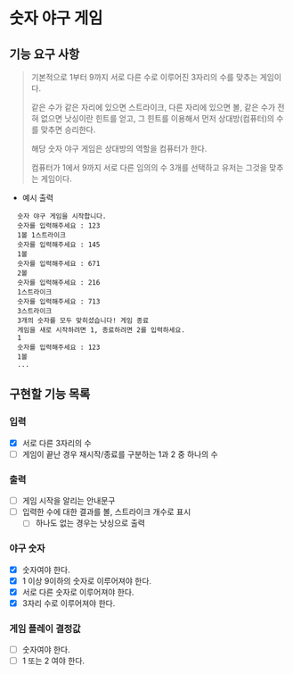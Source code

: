 # 숫자 야구 게임

## 기능 요구 사항

> 기본적으로 1부터 9까지 서로 다른 수로 이루어진 3자리의 수를 맞추는 게임이다.
>
> 같은 수가 같은 자리에 있으면 스트라이크, 다른 자리에 있으면 볼, 같은 수가 전혀 없으면 낫싱이란 힌트를 얻고, 그 힌트를 이용해서 먼저 상대방(컴퓨터)의 수를 맞추면 승리한다.
>
> 해당 숫자 야구 게임은 상대방의 역할을 컴퓨터가 한다.
>
> 컴퓨터가 1에서 9까지 서로 다른 임의의 수 3개를 선택하고 유저는 그것을 맞추는 게임이다.

- 예시 출력

```
  숫자 야구 게임을 시작합니다.
  숫자를 입력해주세요 : 123
  1볼 1스트라이크
  숫자를 입력해주세요 : 145
  1볼
  숫자를 입력해주세요 : 671
  2볼
  숫자를 입력해주세요 : 216
  1스트라이크
  숫자를 입력해주세요 : 713
  3스트라이크
  3개의 숫자를 모두 맞히셨습니다! 게임 종료
  게임을 새로 시작하려면 1, 종료하려면 2를 입력하세요.
  1
  숫자를 입력해주세요 : 123
  1볼
  ...
```

## 구현할 기능 목록

### 입력

- [x] 서로 다른 3자리의 수
- [ ] 게임이 끝난 경우 재시작/종료를 구분하는 1과 2 중 하나의 수

### 출력

- [ ] 게임 시작을 알리는 안내문구
- [ ] 입력한 수에 대한 결과를 볼, 스트라이크 개수로 표시
    -[ ] 하나도 없는 경우는 낫싱으로 출력

### 야구 숫자

- [x] 숫자여야 한다.
- [x] 1 이상 9이하의 숫자로 이루어져야 한다.
- [x] 서로 다른 숫자로 이루어져야 한다.
- [x] 3자리 수로 이루어져야 한다.

### 게임 플레이 결정값

- [ ] 숫자여야 한다.
- [ ] 1 또는 2 여야 한다.